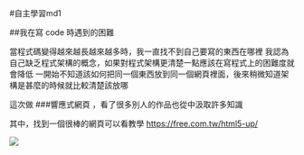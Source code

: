 #自主學習md1


##我在寫 code 時遇到的困難

當程式碼變得越來越長越來越多時，我一直找不到自己要寫的東西在哪裡
我認為自己缺乏程式架構的概念，如果對程式架構更清楚一點應該在寫程式上的困難度就會降低
一開始不知道該如何把同一個東西放到同一個網頁裡面，後來稍微知道架構是甚麼的時候就比較清楚該放哪

這次做 ###響應式網頁 ，看了很多別人的作品也從中汲取許多知識

其中，找到一個很棒的網頁可以看教學 
https://free.com.tw/html5-up/

![](https://i.imgur.com/UFLfLiY.png)